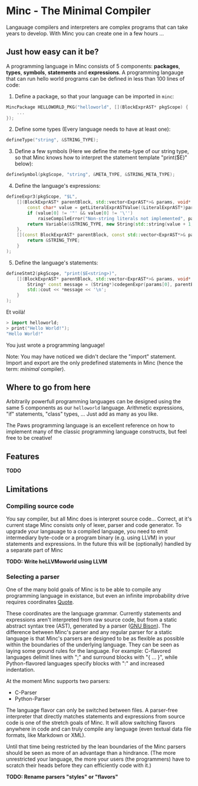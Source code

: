# Minc - The Minimal Compiler

Langauage compilers and interpreters are complex programs that can take years to develop. With Minc you can create one in a few hours ...

## Just how easy can it be?

A programming language in Minc consists of 5 components: **packages**, **types**, **symbols**, **statements** and **expressions**.
A programming langauge that can run hello world programs can be defined in less than 100 lines of code:

1) Define a package, so that your language can be imported in `minc`:

```C++
MincPackage HELLOWORLD_PKG("helloworld", [](BlockExprAST* pkgScope) {
	...
});
```

2) Define some types (Every language needs to have at least one):

```C++
defineType("string", &STRING_TYPE);
```

3) Define a few symbols (Here we define the meta-type of our string type, so that Minc knows how to interpret the statement template "print($E<string>)" below):

```C++
defineSymbol(pkgScope, "string", &META_TYPE, &STRING_META_TYPE);
```

4) Define the language's expressions:

```C++
defineExpr3(pkgScope, "$L",
	[](BlockExprAST* parentBlock, std::vector<ExprAST*>& params, void* exprArgs) {
		const char* value = getLiteralExprASTValue((LiteralExprAST*)params[0]);
		if (value[0] != '"' && value[0] != '\'')
			raiseCompileError("Non-string literals not implemented", params[0]);
		return Variable(&STRING_TYPE, new String(std::string(value + 1, strlen(value) - 2)));
	},
	[](const BlockExprAST* parentBlock, const std::vector<ExprAST*>& params, void* exprArgs) -> BaseType* {
		return &STRING_TYPE;
	}
);
```

5) Define the language's statements:

```C++
defineStmt2(pkgScope, "print($E<string>)",
	[](BlockExprAST* parentBlock, std::vector<ExprAST*>& params, void* stmtArgs) {
		String* const message = (String*)codegenExpr(params[0], parentBlock).value;
		std::cout << *message << '\n';
	}
);
```

Et voilà!

```C++
> import helloworld;
> print("Hello World!");
"Hello World!"
```

You just wrote a programming language!

Note: You may have noticed we didn't declare the "import" statement. Import and export are the only predefined statements in Minc (hence the term: *minimal* compiler).

## Where to go from here

Arbitrarily powerfull programming languages can be designed using the same 5 components as our `helloworld` language. Arithmetic expressions, "if" statements, "class" types, ... Just add as many as you like.

The Paws programming language is an excellent reference on how to implement many of the classic programming language constructs, but feel free to be creative!

## Features

**TODO**

## Limitations

### Compiling source code

You say compiler, but all Minc does is interpret source code...
Correct, at it's current stage Minc consists only of lexer, parser and code generator. To upgrade your langauage to a compiled language, you need to emit intermediary byte-code or a program binary (e.g. using LLVM) in your statements and expressions. In the future this will be (optionally) handled by a separate part of Minc

**TODO: Write heLLVMoworld using LLVM**

### Selecting a parser

One of the many bold goals of Minc is to be able to compile any programming language in existance, but even an infinite improbability drive requires coordinates [Quote](https://www.imdb.com/title/tt0371724/quotes/qt0351150).

These coordinates are the language grammar. Currently statements and expressions aren't interpreted from raw source code, but from a static abstract syntax tree (AST), generated by a parser ([GNU Bison](https://www.gnu.org/software/bison/)). The difference between Minc's parser and any regular parser for a static language is that Minc's parsers are designed to be as flexible as possible within the boundaries of the underlying language. They can be seen as laying some ground rules for the language. For example: C-flavored languages delimit lines with ";" and surround blocks with "{ ... }", while Python-flavored languages specify blocks with ":" and increased indentation.

At the moment Minc supports two parsers:

* C-Parser
* Python-Parser

The language flavor can only be switched between files. A parser-free interpreter that directly matches statements and expressions from source code is one of the stretch goals of Minc. It will allow switching flavors anywhere in code and can truly compile any language (even textual data file formats, like Markdown or XML).

Until that time being restricted by the lean boundaries of the Minc parsers should be seen as more of an advantage than a hindrance. (The more unrestricted your language, the more your users (the programmers) have to scratch their heads before they can efficiently code with it.)

**TODO: Rename parsers "styles" or "flavors"**
